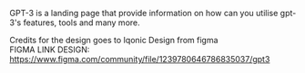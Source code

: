 GPT-3 is a landing page that provide information on how can you utilise gpt-3's features, tools and many more.

Credits for the design goes to Iqonic Design from figma
<br/>
FIGMA LINK DESIGN:
<br/>
https://www.figma.com/community/file/1239780646786835037/gpt3
